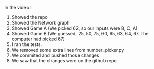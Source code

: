 In the video I
1. Showed the repo
2. Showed the Network graph
3. Showed Game A (We picked 62, so our inputs were B, C, A)
4. Showed Game B (We guessed, 25, 50, 75, 60, 65, 63, 64, 67. The computer had picked 67)
5. I ran the tests.
6. We removed some extra lines from number_picker.py
7. We commited and pushed those changes
8. We saw that the changes were on the github repo